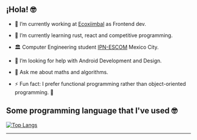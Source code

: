 

## ¡Hola! 🤓

- 🔭 I’m currently working at [Ecoxiimbal](https://www.facebook.com/ecoxiinbalconsultoria) as Frontend dev. 
- 🌱 I’m currently learning rust, react and competitive programming.
- 🏛 Computer Engineering student [IPN-ESCOM](https://www.escom.ipn.mx/) Mexico City.
- 🤔 I’m looking for help with Android Development and Design.
- 💬 Ask me about maths and algorithms.


- ⚡ Fun fact: I prefer functional programming rather than object-oriented programming. 🤭

## Some programming language that I've used 🤓

[![Top Langs](https://github-readme-stats.vercel.app/api/top-langs/?username=Jose-Costa-M&layout=compact&langs_count=8)](https://github.com/anuraghazra/github-readme-stats)


---

